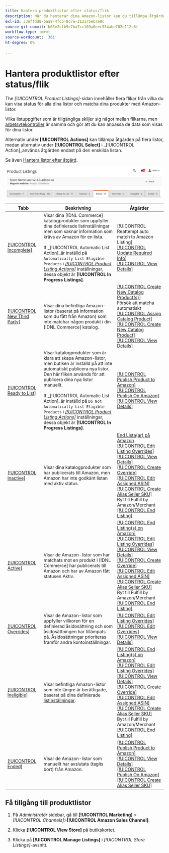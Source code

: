 ```yaml
---
title: Hantera produktlistor efter status/flik
description: När du hanterar dina Amazon-listor kan du tillämpa åtgärder på dina listor enligt status.
exl-id: 33effdd8-baa9-4fc5-8c7e-313175eb7e9c
source-git-commit: b63e2cfb9c7ba7cc169a6eec954abe782d112c6f
workflow-type: tm+mt
source-wordcount: '361'
ht-degree: 0%

---
```


# Hantera produktlistor efter status/flik

The _[!UICONTROL Product Listings]_-sidan innehåller flera flikar från vilka du kan visa status för alla dina listor och matcha dina produkter med Amazon-listor.

Vilka listuppgifter som är tillgängliga skiljer sig något mellan flikarna, men [arbetsytekontroller](./workspace-controls.md) är samma och gör att du kan anpassa de data som visas för dina listor.

Alternativ under **[!UICONTROL Actions]** kan tillämpa åtgärden på flera listor, medan alternativ under **[!UICONTROL Select]** i _[!UICONTROL Action]_används åtgärden endast på den enskilda listan.

Se även [Hantera listor efter åtgärd](./managing-listings-by-action.md).

![Flikar för produktlistor](assets/amazon-product-listings-tabs.png)

| Tabb | Beskrivning | Åtgärder |
|--- |--- |--- |
| [[!UICONTROL Incomplete]](./incomplete-listings.md) | Visar dina [!DNL Commerce] katalogprodukter som uppfyller dina definierade listinställningar men som saknar information som krävs av Amazon för en lista.<br><br>If _[!UICONTROL Automatic List Action]_är inställd på `Automatically List Eligible Products` i [_[!UICONTROL Product Listing Actions]_](./product-listing-actions.md) inställningar, dessa objekt är **[!UICONTROL In Progress Listings]**. | [!UICONTROL Reattempt auto match to Amazon Listing]<br>[[!UICONTROL Update Required Info]](./amazon-manually-update-incomplete-listing.md)<br>[[!UICONTROL View Details]](./product-listing-details.md) |
| [[!UICONTROL New Third Party]](./new-third-party-listings.md) | Visar dina befintliga Amazon-listor (baserat på information som du fått från Amazon) som inte matchar någon produkt i din [!DNL Commerce] katalog. | [[!UICONTROL Create New Catalog Product(s)]](./creating-assigning-catalog-products.md)<br>Försök att matcha automatiskt<br>[[!UICONTROL Assign Catalog Product]](./creating-assigning-catalog-products.md)<br>[[!UICONTROL Create New Catalog Product]](./creating-assigning-catalog-products.md)<br>[[!UICONTROL View Details]](./product-listing-details.md) |
| [[!UICONTROL Ready to List]](./ready-to-list.md) | Visar katalogprodukter som är klara att skapa Amazon-listor, men butiken är inställd på att inte automatiskt publicera nya listor. Den här fliken används för att publicera dina nya listor manuellt.<br><br>If _[!UICONTROL Automatic List Action]_är inställd på `Do Not Automatically List Eligible Products` i [_[!UICONTROL Product Listing Actions]_](./product-listing-actions.md) inställningar, dessa objekt är **[!UICONTROL In Progress Listings]**. | [[!UICONTROL Publish Product to Amazon]](./publish-listings-manually.md)<br>[[!UICONTROL Publish On Amazon]](./publish-listings-manually.md)<br>[[!UICONTROL View Details]](./product-listing-details.md) |
| [[!UICONTROL Inactive]](./inactive-listings.md) | Visar dina katalogprodukter som har publicerats till Amazon, men Amazon har inte godkänt listan med aktiv status. | [End Lista(ar) på Amazon](./end-listings-manually.md)<br>[[!UICONTROL Edit Listing Overrides]](./creating-editing-overrides.md)<br>[[!UICONTROL View Details]](./product-listing-details.md)<br>[[!UICONTROL Create Override]](./creating-editing-overrides.md)<br>[[!UICONTROL Edit Assigned ASIN]](./edit-assigned-asin.md)<br>[[!UICONTROL Create Alias Seller SKU]](./create-alias-seller-sku.md#region-specific)<br>Byt till Fulfill by Amazon/Merchant<br>[[!UICONTROL End Listing]](./end-listings-manually.md) |
| [[!UICONTROL Active]](./active-listings.md) | Visar de Amazon-listor som har matchats mot en produkt i [!DNL Commerce] har publicerats till Amazon och har av Amazon fått statusen Aktiv. | [[!UICONTROL End Listing(s) on Amazon]](./end-listings-manually.md)<br>[[!UICONTROL Edit Listing Overrides]](./creating-editing-overrides.md)<br>[[!UICONTROL View Details]](./product-listing-details.md)<br>[[!UICONTROL Create Override]](./creating-editing-overrides.md)<br>[[!UICONTROL Edit Assigned ASIN]](./edit-assigned-asin.md)<br>[[!UICONTROL Create Alias Seller SKU]](./create-alias-seller-sku.md#region-specific)<br>Byt till Fulfill by Amazon/Merchant<br>[[!UICONTROL End Listing]](./end-listings-manually.md) |
| [[!UICONTROL Overrides]](./overrides.md) | Visar de Amazon-listor som uppfyller villkoren för en definierad åsidosättning och som åsidosättningen har tillämpats på. Åsidosättningar prioriteras framför andra kontoinställningar. | [[!UICONTROL Edit Listing Overrides]](./creating-editing-overrides.md)<br>[[!UICONTROL Edit Overrides]](./creating-editing-overrides.md)<br>[[!UICONTROL View Details]](./product-listing-details.md) |
| [[!UICONTROL Ineligible]](./ineligible-listings.md) | Visar befintliga Amazon-listor som inte längre är berättigade, baserat på dina definierade [listinställningar](./listing-settings.md). | [[!UICONTROL End Listing(s) on Amazon]](./end-listings-manually.md)<br>[[!UICONTROL Edit Listing Overrides]](./creating-editing-overrides.md)<br>[[!UICONTROL View Details]](./product-listing-details.md)<br>[[!UICONTROL Create Override]](./creating-editing-overrides.md)<br>[[!UICONTROL Edit Assigned ASIN]](./edit-assigned-asin.md)<br>[[!UICONTROL Create Alias Seller SKU]](./create-alias-seller-sku.md#region-specific)<br>Byt till Fulfill by Amazon/Merchant<br>[[!UICONTROL End Listing]](./end-listings-manually.md) |
| [[!UICONTROL Ended]](./ended-listings.md) | Visar de Amazon-listor som manuellt har avslutats (tagits bort) från Amazon. | [[!UICONTROL Publish Product to Amazon]](./publish-listings-manually.md)<br>[[!UICONTROL View Details]](./product-listing-details.md)<br>[[!UICONTROL Publish On Amazon]](./publish-listings-manually.md)<br>[[!UICONTROL Create Alias Seller SKU]](./create-alias-seller-sku.md#region-specific) |

## Få tillgång till produktlistor

1. På _Administratör_ sidebar, gå till **[!UICONTROL Marketing]** > _[!UICONTROL Channels]_>**[!UICONTROL Amazon Sales Channel]**.

1. Klicka **[!UICONTROL View Store]** på butikskortet.

1. Klicka på **[!UICONTROL Manage Listings]** i _[!UICONTROL Store Listings]_-avsnitt.
